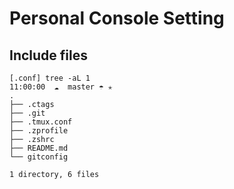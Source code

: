 Personal Console Setting
========================

## Include files

```
[.conf] tree -aL 1                                                                                                                                                                                                                                                                                    11:00:00  ☁  master ☂ ✭
.
├── .ctags
├── .git
├── .tmux.conf
├── .zprofile
├── .zshrc
├── README.md
└── gitconfig

1 directory, 6 files
```
